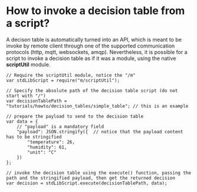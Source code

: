 # How to invoke a decision table from a script?

A decison table is automatically turned into an API, which is meant to be invoke by remote client through one of the supported communication protocols (http, mqtt, websockets, amqp). Nevertheless, it is possible for a script to invoke a decision table as if it was a module, using the native **scriptUtil** module.

```
// Require the scriptUtil module, notice the "/m"
var stdLibScript = require("m/scriptUtil");

// Specify the absolute path of the decision table script (do not start with "/")
var decisionTablePath = "tutorials/howto/decision_tables/simple_table"; // this is an example

// prepare the payload to send to the decision table
var data = {
    // "payload" is a mandatory field
    "payload": JSON.stringify({  // notice that the payload content has to be stringified
        "temperature": 26,
        "humidity": 61,
        "unit": "C"
    })
};

// invoke the decision table using the execute() function, passing the path and the stringified payload, then get the returned decision
var decision = stdLibScript.execute(decisionTablePath, data);
```

